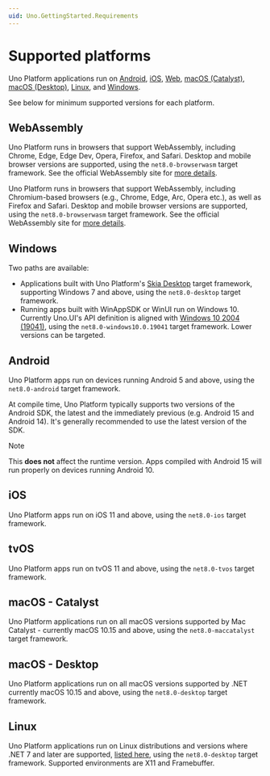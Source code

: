 ```yaml
---
uid: Uno.GettingStarted.Requirements
---
```


# Supported platforms

Uno Platform applications run on [Android](#android), [iOS](#ios), [Web](#webassembly), [macOS (Catalyst)](#macos---catalyst), [macOS (Desktop)](#macos---desktop), [Linux](#linux), and [Windows](#windows).

See below for minimum supported versions for each platform.

## WebAssembly

Uno Platform runs in browsers that support WebAssembly, including Chrome, Edge, Edge Dev, Opera, Firefox, and Safari. Desktop and mobile browser versions are supported, using the `net8.0-browserwasm` target framework. See the official WebAssembly site for [more details](https://webassembly.org/roadmap).

Uno Platform runs in browsers that support WebAssembly, including Chromium-based browsers (e.g., Chrome, Edge, Arc, Opera etc.), as well as Firefox and Safari. Desktop and mobile browser versions are supported, using the `net8.0-browserwasm` target framework. See the official WebAssembly site for [more details](https://webassembly.org/roadmap).

## Windows

Two paths are available:

- Applications built with Uno Platform's [Skia Desktop](xref:Uno.Skia.Desktop) target framework, supporting Windows 7 and above, using the `net8.0-desktop` target framework.
- Running apps built with WinAppSDK or WinUI run on Windows 10. Currently Uno.UI's API definition is aligned with [Windows 10 2004 (19041)](https://learn.microsoft.com/windows/uwp/whats-new/windows-10-build-19041), using the `net8.0-windows10.0.19041` target framework. Lower versions can be targeted.

## Android

Uno Platform apps run on devices running Android 5 and above, using the `net8.0-android` target framework.

At compile time, Uno Platform typically supports two versions of the Android SDK, the latest and the immediately previous (e.g. Android 15 and Android 14). It's generally recommended to use the latest version of the SDK.

> [!NOTE]
> This **does not** affect the runtime version. Apps compiled with Android 15 will run properly on devices running Android 10.

## iOS

Uno Platform apps run on iOS 11 and above, using the `net8.0-ios` target framework.

## tvOS

Uno Platform apps run on tvOS 11 and above, using the `net8.0-tvos` target framework.

## macOS - Catalyst

Uno Platform applications run on all macOS versions supported by Mac Catalyst - currently macOS 10.15 and above, using the `net8.0-maccatalyst` target framework.

## macOS - Desktop

Uno Platform applications run on all macOS versions supported by .NET currently macOS 10.15 and above, using the `net8.0-desktop` target framework.

## Linux

Uno Platform applications run on Linux distributions and versions where .NET 7 and later are supported, [listed here](https://learn.microsoft.com/dotnet/core/install/linux), using the `net8.0-desktop` target framework. Supported environments are X11 and Framebuffer.
